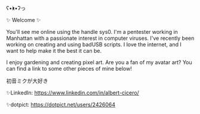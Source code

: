 ʕ•́ᴥ•̀ʔっ

✨ Welcome ✨

You'll see me online using the handle sys0. I'm a pentester working in Manhattan with a passionate interest in computer viruses. I've recently been working on creating and using badUSB scripts. 
I love the internet, and I want to help make it the best it can be. 

I enjoy gardening and creating pixel art. Are you a fan of my avatar art? You can find a link to some other pieces of mine below!

初音ミクが大好き

✨LinkedIn: https://www.linkedin.com/in/albert-cicero/

✨dotpict: https://dotpict.net/users/2426064

